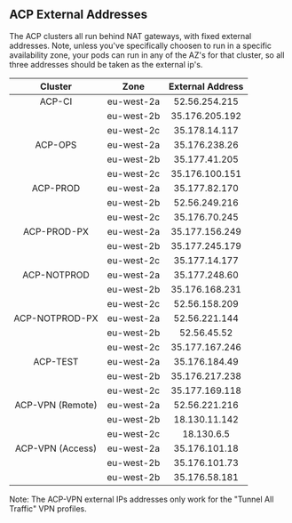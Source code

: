 ## **ACP External Addresses**

The ACP clusters all run behind NAT gateways, with fixed external addresses. Note, unless you've specifically choosen to run in a specific availability zone, your pods can run in any of the AZ's for that cluster, so all three addresses should be taken as the external ip's.

| Cluster         | Zone          | External Address   |
| :-------------:  |:-------------:| :-----------------: |
| ACP-CI          | eu-west-2a    | 52.56.254.215      |
|                 | eu-west-2b    | 35.176.205.192     |
|                 | eu-west-2c    | 35.178.14.117      |
| ACP-OPS         | eu-west-2a    | 35.176.238.26      |
|                 | eu-west-2b    | 35.177.41.205      |
|                 | eu-west-2c    | 35.176.100.151     |
| ACP-PROD        | eu-west-2a    | 35.177.82.170      |
|                 | eu-west-2b    | 52.56.249.216      |
|                 | eu-west-2c    | 35.176.70.245      |
| ACP-PROD-PX     | eu-west-2a    | 35.177.156.249     |
|                 | eu-west-2b    | 35.177.245.179     |
|                 | eu-west-2c    | 35.177.14.177      |
| ACP-NOTPROD     | eu-west-2a    | 35.177.248.60      |
|                 | eu-west-2b    | 35.176.168.231     |
|                 | eu-west-2c    | 52.56.158.209      |
| ACP-NOTPROD-PX  | eu-west-2a    | 52.56.221.144      |
|                 | eu-west-2b    | 52.56.45.52        |
|                 | eu-west-2c    | 35.177.167.246     |
| ACP-TEST        | eu-west-2a    | 35.176.184.49      |
|                 | eu-west-2b    | 35.176.217.238     |
|                 | eu-west-2c    | 35.177.169.118     |
| ACP-VPN (Remote)| eu-west-2a    | 52.56.221.216      |
|                 | eu-west-2b    | 18.130.11.142      |
|                 | eu-west-2c    | 18.130.6.5         |
| ACP-VPN (Access)| eu-west-2a    | 35.176.101.18      |
|                 | eu-west-2b    | 35.176.101.73      |
|                 | eu-west-2b    | 35.176.58.181      |

Note: The ACP-VPN external IPs addresses only work for the "Tunnel All Traffic" VPN profiles.
